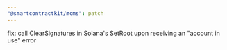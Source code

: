 ```yaml
---
"@smartcontractkit/mcms": patch
---
```


fix: call ClearSignatures in Solana's SetRoot upon receiving an "account in use" error
